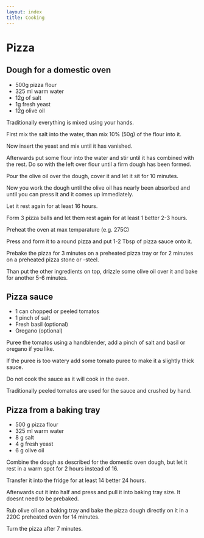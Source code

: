 ```yaml
---
layout: index
title: Cooking
---
```


# Pizza

## Dough for a domestic oven

* 500g pizza flour
* 325 ml warm water
* 12g of salt
* 1g fresh yeast
* 12g olive oil

Traditionally everything is mixed using your hands.

First mix the salt into the water, than mix 10% (50g) of the flour into it.

Now insert the yeast and mix until it has vanished.

Afterwards put some flour into the water and stir until it has combined with the rest. Do so with the left over flour until a firm dough has been formed.

Pour the olive oil over the dough, cover it and let it sit for 10 minutes.

Now you work the dough until the olive oil has nearly been absorbed and until you can press it and it comes up immediately.

Let it rest again for at least 16 hours.

Form 3 pizza balls and let them rest again for at least 1 better 2-3 hours.

Preheat the oven at max temparature (e.g. 275C)

Press and form it to a round pizza and put 1-2 Tbsp of pizza sauce onto it.

Prebake the pizza for 3 minutes on a preheated pizza tray or for 2 minutes on a preheated pizza stone or -steel. 

Than put the other ingredients on top, drizzle some olive oil over it and bake for another 5-6 minutes.

## Pizza sauce

* 1 can chopped or peeled tomatos
* 1 pinch of salt
* Fresh basil (optional)
* Oregano (optional)

Puree the tomatos using a handblender, add a pinch of salt and basil or oregano if you like. 

If the puree is too watery add some tomato puree to make it a slightly thick sauce.

Do not cook the sauce as it will cook in the oven.

Traditionally peeled tomatos are used for the sauce and crushed by hand.

## Pizza from a baking tray

* 500 g pizza flour
* 325 ml warm water
* 8 g salt
* 4 g fresh yeast
* 6 g olive oil

Combine the dough as described for the domestic oven dough, but let it rest in a warm spot for 2 hours instead of 16. 

Transfer it into the fridge for at least 14 better 24 hours.

Afterwards cut it into half and press and pull it into baking tray size. It doesnt need to be prebaked.

Rub olive oil on a baking tray and bake the pizza dough directly on it in a 220C preheated oven for 14 minutes. 

Turn the pizza after 7 minutes.